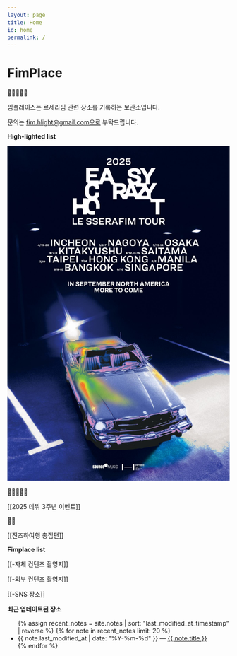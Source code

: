 ```yaml
---
layout: page
title: Home
id: home
permalink: /
---
```


# FimPlace 

🐆🌸🐍🦢🐥

핌플레이스는 르세라핌 관련 장소를 기록하는 보관소입니다.

문의는 fim.hlight@gmail.com으로 부탁드립니다.


<strong>High-lighted list</strong>

<img src="assets/E18485E185A1E1848BE185AEE18490E185B5E186BC20E18491E185A9E18489E185B3E18490E1.jpg">

🐆🌸🐍🦢🐥

[[2025 데뷔 3주년 이벤트]]


🐍🦢

[[진즈하여행 총집편]]

<strong>Fimplace list</strong>

[[-자체 컨텐츠 촬영지]]

[[-외부 컨텐츠 촬영지]]

[[-SNS 장소]]



<strong>최근 업데이트된 장소</strong>

<ul>
  {% assign recent_notes = site.notes | sort: "last_modified_at_timestamp" | reverse %}
  {% for note in recent_notes limit: 20 %}
    <li>
      {{ note.last_modified_at | date: "%Y-%m-%d" }} — <a class="internal-link" href="{{ site.baseurl }}{{ note.url }}">{{ note.title }}</a>
    </li>
  {% endfor %}
</ul>

